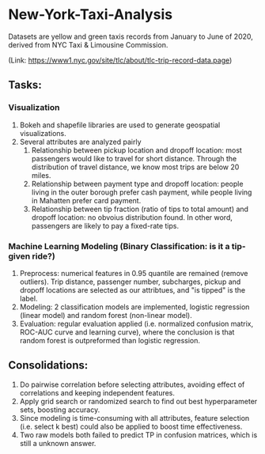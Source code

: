 # New-York-Taxi-Analysis
Datasets are yellow and green taxis records from January to June of 2020, derived from NYC Taxi & Limousine Commission. 

(Link: https://www1.nyc.gov/site/tlc/about/tlc-trip-record-data.page)

## Tasks: 

### Visualization
1. Bokeh and shapefile libraries are used to generate geospatial visualizations.
2. Several attributes are analyzed pairly
    1. Relationship between pickup location and dropoff location: most passengers would like to travel for short distance. Through the distribution of travel distance, we know most trips are below 20 miles.
    2. Relationship between payment type and dropoff location: people living in the outer borough prefer cash payment, while people living in Mahatten prefer card payment. 
    3. Relationship between tip fraction (ratio of tips to total amount) and dropoff location: no obvoius distribution found. In other word, passengers are likely to pay a fixed-rate tips. 

### Machine Learning Modeling (Binary Classification: is it a tip-given ride?)
1. Preprocess: numerical features in 0.95 quantile are remained (remove outliers). Trip distance, passenger number, subcharges, pickup and dropoff locations are selected as our attribtues, and "is tipped" is the label. 
2. Modeling: 2 classification models are implemented, logistic regression (linear model) and random forest (non-linear model). 
3. Evaluation: regular evaluation applied (i.e. normalized confusion matrix, ROC-AUC curve and learning curve), where the conclusion is that random forest is outpreformed than logistic regression. 

## Consolidations:
1. Do pairwise correlation before selecting attributes, avoiding effect of correlations and keeping independent features.
2. Apply grid search or randomized search to find out best hyperparameter sets, boosting accuracy.
3. Since modeling is time-consuming with all attributes, feature selection (i.e. select k best) could also be applied to boost time effectiveness. 
4. Two raw models both failed to predict TP in confusion matrices, which is still a unknown answer.
